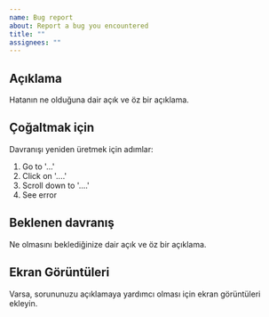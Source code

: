 ```yaml
---
name: Bug report
about: Report a bug you encountered
title: ""
assignees: ""
---
```


## Açıklama

Hatanın ne olduğuna dair açık ve öz bir açıklama.

## Çoğaltmak için

Davranışı yeniden üretmek için adımlar:

1. Go to '...'
2. Click on '....'
3. Scroll down to '....'
4. See error

## Beklenen davranış

Ne olmasını beklediğinize dair açık ve öz bir açıklama.

## Ekran Görüntüleri

Varsa, sorununuzu açıklamaya yardımcı olması için ekran görüntüleri ekleyin.
